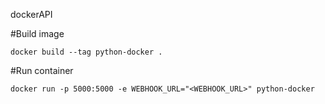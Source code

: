 dockerAPI


#Build image

`docker build --tag python-docker .`


#Run container

`docker run -p 5000:5000 -e WEBHOOK_URL="<WEBHOOK_URL>" python-docker`

